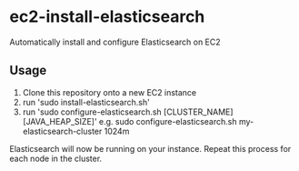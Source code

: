 ec2-install-elasticsearch
=========================

Automatically install and configure Elasticsearch on EC2

Usage
-----

1. Clone this repository onto a new EC2 instance
2. run 'sudo install-elasticsearch.sh'
3. run 'sudo configure-elasticsearch.sh [CLUSTER_NAME]  [JAVA_HEAP_SIZE]'
   e.g. sudo configure-elasticsearch.sh my-elasticsearch-cluster  1024m

Elasticsearch will now be running on your instance.  Repeat this process for each node in the cluster.
